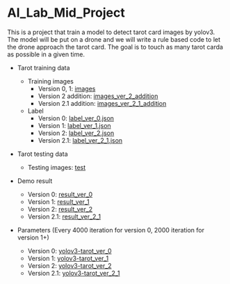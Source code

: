 # AI_Lab_Mid_Project
This is a project that train a model to detect tarot card images by yolov3. The model will be put on a drone and we will write a rule based code to let the drone approach the tarot card. The goal is to touch as many tarot carda as possible in a given time.

* Tarot training data
    * Training images
        * Version 0, 1: [images](https://drive.google.com/drive/folders/1BFJMue5FtOIt0e_bLsHMeyu8z_tA4O0I?usp=share_link)
        * Version 2 addition: [images_ver_2_addition](https://drive.google.com/drive/folders/10XiLDAtooAQ9CZxXtXsQih4YjWQZyGCT?usp=share_link)
        * Version 2.1 addition: [images_ver_2_1_addition](https://drive.google.com/drive/folders/18ey2_-nPYCYvQaNcwsVYy1dDCwLvBzlg?usp=share_link)
    * Label
        * Version 0: [label_ver_0.json](https://github.com/JiaYouChen2003/AI_Lab_Mid_Project/blob/main/label_ver_0.json)
        * Version 1: [label_ver_1.json](https://github.com/JiaYouChen2003/AI_Lab_Mid_Project/blob/main/label_ver_1.json)
        * Version 2: [label_ver_2.json](https://github.com/JiaYouChen2003/AI_Lab_Mid_Project/blob/main/label_ver_2.json)
        * Version 2.1: [label_ver_2_1.json](https://github.com/JiaYouChen2003/AI_Lab_Mid_Project/blob/main/label_ver_2_1.json)

* Tarot testing data
    * Testing images: [test](https://github.com/JiaYouChen2003/AI_Lab_Mid_Project/tree/main/test)

* Demo result
    * Version 0: [result_ver_0](https://drive.google.com/drive/folders/1g6QE5VcyqOrFM5HKEzxqlj68vcRl8q3j?usp=share_link)
    * Version 1: [result_ver_1](https://drive.google.com/drive/folders/17TMprYuh2DJhv-xlS29298bXUG4V267P?usp=share_link)
    * Version 2: [result_ver_2](https://drive.google.com/drive/folders/1WFDcuwVjz-ZllDl45lkpUicRNYy1wcI2?usp=share_link)
    * Version 2.1: [result_ver_2_1](https://drive.google.com/drive/folders/1VtJWozpOOfCzkSotBhqxIrJTttQ1iLpS?usp=share_link)

* Parameters (Every 4000 iteration for version 0, 2000 iteration for version 1+)
    * Version 0: [yolov3-tarot_ver_0](https://drive.google.com/drive/folders/1SGLNG7v6cUEk-Vg1J3dInoE5dQisV2D4?usp=share_link)
    * Version 1: [yolov3-tarot_ver_1](https://drive.google.com/drive/folders/1-2c_ezBrYirREqDodJPvdFk4Kl-utPXZ?usp=share_link)
    * Version 2: [yolov3-tarot_ver_2](https://drive.google.com/drive/folders/1X7UxVG6G4uDgO6lCyYG2NalGLM4YUanX?usp=share_link)
    * Version 2.1: [yolov3-tarot_ver_2_1](https://drive.google.com/drive/folders/1UHJpzq_wa60444w-sEavWkIFUyBoahmD?usp=share_link)
    